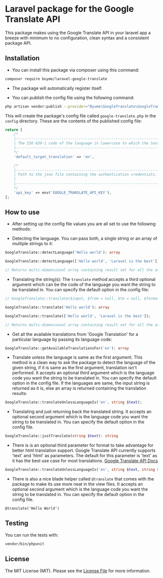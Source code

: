 # Laravel package for the Google Translate API

This package makes using the Google Translate API in your laravel app a breeze with minimum to no configuration, clean syntax and a consistent package API.

## Installation

- You can install this package via composer using this command:

```bash
composer require buyme/laravel-google-translate
```

- The package will automatically register itself.

- You can publish the config file using the following command:

```bash
php artisan vendor:publish --provider="Byume\GoogleTranslate\GoogleTranslateServiceProvider"
```

This will create the package's config file called `google-translate.php` in the `config` directory. These are the contents of the published config file:

```php
return [
    /*
    |----------------------------------------------------------------------------------------------------
    | The ISO 639-1 code of the language in lowercase to which the text will be translated to by default.
    |----------------------------------------------------------------------------------------------------
    */
    'default_target_translation' => 'en',

    /*
    |-------------------------------------------------------------------------------
    | Path to the json file containing the authentication credentials.
    |
    |-------------------------------------------------------------------------------
    */
    'api_key' => env('GOOGLE_TRANSLATE_API_KEY'),
];
```

## How to use

- After setting up the config file values you are all set to use the following methods:

- Detecting the language. You can pass both, a single string or an array of multiple strings to it:

```php
GoogleTranslate::detectLanguage('Hello world'): array

GoogleTranslate::detectLanguage(['Hello world', 'Laravel is the best']);

// Returns multi-dimensional array containing result set for all the array elements.
```

- Translating the string(s): The `translate` method accepts a third optional argument which can be the code of the language you want the string to be translated in. You can specify the default option in the config file:

```php
// GoogleTranslate::translate($input, $from = null, $to = null, $format = 'text'): array

GoogleTranslate::translate('Hello world'): array

GoogleTranslate::translate(['Hello world', 'Laravel is the best']);

// Returns multi-dimensional array containing result set for all the array elements.
```

- Get all the available translations from 'Google Translation' for a particular language by passing its language code:

```php
GoogleTranslate::getAvailableTranslationsFor('en'): array
```

- Translate unless the language is same as the first argument. This method is a clean way to ask the package to detect the language of the given string, if it is same as the first argument, translation isn't performed. It accepts an optional third argument which is the language code you want the string to be translated in. You can specify the default option in the config file. If the languages are same, the input string is returned as it is, else an array is returned containing the translation results:

```php
GoogleTranslate::translateUnlessLanguageIs('en', string $text);
```

- Translating and just returning back the translated string. It accepts an optional second argument which is the language code you want the string to be translated in. You can specify the default option in the config file.

```php
GoogleTranslate::justTranslate(string $text): string
```

- There is is an optional third parameter for format to take advantage for better html translation support. Google Translate API currently supports 'text' and 'html' as parameters. The default for this parameter is 'text' as it has the best use case for most translations.
  [Google Translate API Docs](https://cloud.google.com/translate/docs/reference/rest/v2/translate)

```php
GoogleTranslate::translateUnlessLanguageIs('en', string $text, string $format);
```

- There is also a nice blade helper called `@translate` that comes with the package to make its use more neat in the view files. It accepts an optional second argument which is the language code you want the string to be translated in. You can specify the default option in the config file.

```
@translate('Hello World')
```

## Testing

You can run the tests with:

```bash
vendor/bin/phpunit
```

## License

The MIT License (MIT). Please see the [License File](LICENSE.txt) for more information.
